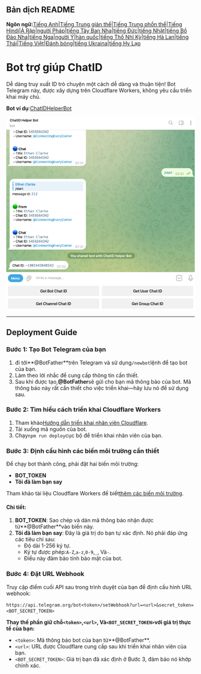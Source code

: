## Bản dịch README

**Ngôn ngữ:**[Tiếng Anh](README.md)\|[Tiếng Trung giản thể](README.zh-CN.md)\|[Tiếng Trung phồn thể](README.zh-TW.md)\|[Tiếng Hindi](README.hi.md)\|[Ả Rập](README.ar.md)\|[người Pháp](README.fr.md)\|[tiếng Tây Ban Nha](README.es.md)\|[tiếng Đức](README.de.md)\|[tiếng Nhật](README.ja.md)\|[tiếng Bồ Đào Nha](README.pt.md)\|[tiếng Nga](README.ru.md)\|[người Ý](README.it.md)\|[hàn quốc](README.ko.md)\|[tiếng Thổ Nhĩ Kỳ](README.tr.md)\|[tiếng Hà Lan](README.nl.md)\|[tiếng Thái](README.th.md)\|[Tiếng Việt](README.vi.md)\|[Đánh bóng](README.pl.md)\|[tiếng Ukraina](README.uk.md)\|[tiếng Hy Lạp](README.el.md)

# Bot trợ giúp ChatID

Dễ dàng truy xuất ID trò chuyện một cách dễ dàng và thuận tiện! Bot Telegram này, được xây dựng trên Cloudflare Workers, không yêu cầu triển khai máy chủ.

**Bot ví dụ**:[ChatIDHelperBot](https://t.me/ChatIDHelperBot)

![screenshot](https://raw.githubusercontent.com/CECEthanClarke/get-chatid-bot-cf-worker/refs/heads/main/other/screenshot.jpg)

* * *

## Deployment Guide

### Bước 1: Tạo Bot Telegram của bạn

1.  đi tới**@BotFather**trên Telegram và sử dụng`/newbot`lệnh để tạo bot của bạn.
2.  Làm theo lời nhắc để cung cấp thông tin cần thiết.
3.  Sau khi được tạo,**@BotFather**sẽ gửi cho bạn mã thông báo của bot. Mã thông báo này rất cần thiết cho việc triển khai—hãy lưu nó để sử dụng sau.

### Bước 2: Tìm hiểu cách triển khai Cloudflare Workers

1.  Tham khảo[Hướng dẫn triển khai nhân viên Cloudflare](https://developers.cloudflare.com/workers/get-started/guide/).
2.  Tải xuống mã nguồn của bot.
3.  Chạy`npm run deploy`cục bộ để triển khai nhân viên của bạn.

### Bước 3: Định cấu hình các biến môi trường cần thiết

Để chạy bot thành công, phải đặt hai biến môi trường:

-   **BOT_TOKEN**
-   **Tôi đã làm bạn say**

Tham khảo tài liệu Cloudflare Workers để biết[thêm các biến môi trường](https://developers.cloudflare.com/workers/configuration/environment-variables/#add-environment-variables-via-the-dashboard).

#### Chi tiết:

1.  **BOT_TOKEN**: Sao chép và dán mã thông báo nhận được từ**@BotFather**vào biến này.
2.  **Tôi đã làm bạn say**: Đây là giá trị do bạn tự xác định. Nó phải đáp ứng các tiêu chí sau:
    -   Độ dài 1-256 ký tự.
    -   Ký tự được phép:`A-Z`,`a-z`,`0-9`,`_`, Và`-`.
    -   Điều này đảm bảo tính bảo mật của bot.

### Bước 4: Đặt URL Webhook

Truy cập điểm cuối API sau trong trình duyệt của bạn để định cấu hình URL webhook:

    https://api.telegram.org/bot<token>/setWebhook?url=<url>&secret_token=<BOT_SECRET_TOKEN>

**Thay thế phần giữ chỗ`<token>`,`<url>`, Và`<BOT_SECRET_TOKEN>`với giá trị thực tế của bạn:**

-   `<token>`: Mã thông báo bot của bạn từ**@BotFather**.
-   `<url>`: URL được Cloudflare cung cấp sau khi triển khai nhân viên của bạn.
-   `<BOT_SECRET_TOKEN>`: Giá trị bạn đã xác định ở Bước 3, đảm bảo nó khớp chính xác.
